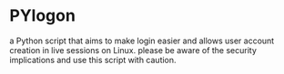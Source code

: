 # PYlogon
 a Python script that aims to make login easier and allows user account creation in live sessions on Linux. please be aware of the security implications and use this script with caution.

